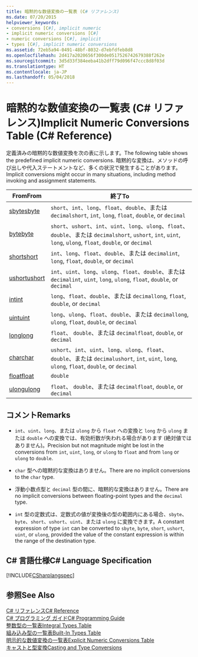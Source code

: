 ```yaml
---
title: 暗黙的な数値変換の一覧表 (C# リファレンス)
ms.date: 07/20/2015
helpviewer_keywords:
- conversions [C#], implicit numeric
- implicit numeric conversions [C#]
- numeric conversions [C#], implicit
- types [C#], implicit numeric conversions
ms.assetid: 72eb5a94-0491-48bf-8032-d7ebfdfeb8d8
ms.openlocfilehash: 2d417a2020656f300de0517526742679388f262e
ms.sourcegitcommit: 3d5d33f384eeba41b2dff79d096f47ccc8d8f03d
ms.translationtype: HT
ms.contentlocale: ja-JP
ms.lasthandoff: 05/04/2018
---
```

# <a name="implicit-numeric-conversions-table-c-reference"></a><span data-ttu-id="1ef8a-102">暗黙的な数値変換の一覧表 (C# リファレンス)</span><span class="sxs-lookup"><span data-stu-id="1ef8a-102">Implicit Numeric Conversions Table (C# Reference)</span></span>
<span data-ttu-id="1ef8a-103">定義済みの暗黙的な数値変換を次の表に示します。</span><span class="sxs-lookup"><span data-stu-id="1ef8a-103">The following table shows the predefined implicit numeric conversions.</span></span> <span data-ttu-id="1ef8a-104">暗黙的な変換は、メソッドの呼び出しや代入ステートメントなど、多くの状況で発生することがあります。</span><span class="sxs-lookup"><span data-stu-id="1ef8a-104">Implicit conversions might occur in many situations, including method invoking and assignment statements.</span></span>  
  
|<span data-ttu-id="1ef8a-105">From</span><span class="sxs-lookup"><span data-stu-id="1ef8a-105">From</span></span>|<span data-ttu-id="1ef8a-106">終了</span><span class="sxs-lookup"><span data-stu-id="1ef8a-106">To</span></span>|  
|----------|--------|  
|[<span data-ttu-id="1ef8a-107">sbyte</span><span class="sxs-lookup"><span data-stu-id="1ef8a-107">sbyte</span></span>](../../../csharp/language-reference/keywords/sbyte.md)|<span data-ttu-id="1ef8a-108">`short`、`int`、`long`、`float`、`double`、または `decimal`</span><span class="sxs-lookup"><span data-stu-id="1ef8a-108">`short`, `int`, `long`, `float`, `double`, or `decimal`</span></span>|  
|[<span data-ttu-id="1ef8a-109">byte</span><span class="sxs-lookup"><span data-stu-id="1ef8a-109">byte</span></span>](../../../csharp/language-reference/keywords/byte.md)|<span data-ttu-id="1ef8a-110">`short`、`ushort`、`int`、`uint`、`long`、`ulong`、`float`、`double`、または `decimal`</span><span class="sxs-lookup"><span data-stu-id="1ef8a-110">`short`, `ushort`, `int`, `uint`, `long`, `ulong`, `float`, `double`, or `decimal`</span></span>|  
|[<span data-ttu-id="1ef8a-111">short</span><span class="sxs-lookup"><span data-stu-id="1ef8a-111">short</span></span>](../../../csharp/language-reference/keywords/short.md)|<span data-ttu-id="1ef8a-112">`int`、`long`、`float`、`double`、または `decimal`</span><span class="sxs-lookup"><span data-stu-id="1ef8a-112">`int`, `long`, `float`, `double`, or `decimal`</span></span>|  
|[<span data-ttu-id="1ef8a-113">ushort</span><span class="sxs-lookup"><span data-stu-id="1ef8a-113">ushort</span></span>](../../../csharp/language-reference/keywords/ushort.md)|<span data-ttu-id="1ef8a-114">`int`、`uint`、`long`、`ulong`、`float`、`double`、または `decimal`</span><span class="sxs-lookup"><span data-stu-id="1ef8a-114">`int`, `uint`, `long`, `ulong`, `float`, `double`, or `decimal`</span></span>|  
|[<span data-ttu-id="1ef8a-115">int</span><span class="sxs-lookup"><span data-stu-id="1ef8a-115">int</span></span>](../../../csharp/language-reference/keywords/int.md)|<span data-ttu-id="1ef8a-116">`long`、`float`、`double`、または `decimal`</span><span class="sxs-lookup"><span data-stu-id="1ef8a-116">`long`, `float`, `double`, or `decimal`</span></span>|  
|[<span data-ttu-id="1ef8a-117">uint</span><span class="sxs-lookup"><span data-stu-id="1ef8a-117">uint</span></span>](../../../csharp/language-reference/keywords/uint.md)|<span data-ttu-id="1ef8a-118">`long`、`ulong`、`float`、`double`、または `decimal`</span><span class="sxs-lookup"><span data-stu-id="1ef8a-118">`long`, `ulong`, `float`, `double`, or `decimal`</span></span>|  
|[<span data-ttu-id="1ef8a-119">long</span><span class="sxs-lookup"><span data-stu-id="1ef8a-119">long</span></span>](../../../csharp/language-reference/keywords/long.md)|<span data-ttu-id="1ef8a-120">`float`、 `double`、または `decimal`</span><span class="sxs-lookup"><span data-stu-id="1ef8a-120">`float`, `double`, or `decimal`</span></span>|  
|[<span data-ttu-id="1ef8a-121">char</span><span class="sxs-lookup"><span data-stu-id="1ef8a-121">char</span></span>](../../../csharp/language-reference/keywords/char.md)|<span data-ttu-id="1ef8a-122">`ushort`、`int`、`uint`、`long`、`ulong`、`float`、`double`、または `decimal`</span><span class="sxs-lookup"><span data-stu-id="1ef8a-122">`ushort`, `int`, `uint`, `long`, `ulong`, `float`, `double`, or `decimal`</span></span>|  
|[<span data-ttu-id="1ef8a-123">float</span><span class="sxs-lookup"><span data-stu-id="1ef8a-123">float</span></span>](../../../csharp/language-reference/keywords/float.md)|`double`|  
|[<span data-ttu-id="1ef8a-124">ulong</span><span class="sxs-lookup"><span data-stu-id="1ef8a-124">ulong</span></span>](../../../csharp/language-reference/keywords/ulong.md)|<span data-ttu-id="1ef8a-125">`float`、 `double`、または `decimal`</span><span class="sxs-lookup"><span data-stu-id="1ef8a-125">`float`, `double`, or `decimal`</span></span>|  
  
## <a name="remarks"></a><span data-ttu-id="1ef8a-126">コメント</span><span class="sxs-lookup"><span data-stu-id="1ef8a-126">Remarks</span></span>  
  
-   <span data-ttu-id="1ef8a-127">`int`、`uint`、`long`、または `ulong` から `float` への変換と `long` から `ulong` または `double` への変換では、有効桁数が失われる場合があります (絶対値ではありません)。</span><span class="sxs-lookup"><span data-stu-id="1ef8a-127">Precision but not magnitude might be lost in the conversions from `int`, `uint`,  `long`, or `ulong` to `float` and from `long` or `ulong` to `double`.</span></span>  
  
-   <span data-ttu-id="1ef8a-128">`char` 型への暗黙的な変換はありません。</span><span class="sxs-lookup"><span data-stu-id="1ef8a-128">There are no implicit conversions to the `char` type.</span></span>  
  
-   <span data-ttu-id="1ef8a-129">浮動小数点型と `decimal` 型の間に、暗黙的な変換はありません。</span><span class="sxs-lookup"><span data-stu-id="1ef8a-129">There are no implicit conversions between floating-point types and the `decimal` type.</span></span>  
  
-   <span data-ttu-id="1ef8a-130">`int` 型の定数式は、定数式の値が変換後の型の範囲内にある場合、`sbyte`、`byte`、`short`、`ushort`、`uint`、または `ulong` に変換できます。</span><span class="sxs-lookup"><span data-stu-id="1ef8a-130">A constant expression of type `int` can be converted to `sbyte`, `byte`, `short`, `ushort`, `uint`, or `ulong`, provided the value of the constant expression is within the range of the destination type.</span></span>  
  
## <a name="c-language-specification"></a><span data-ttu-id="1ef8a-131">C# 言語仕様</span><span class="sxs-lookup"><span data-stu-id="1ef8a-131">C# Language Specification</span></span>  
 [!INCLUDE[CSharplangspec](~/includes/csharplangspec-md.md)]  
  
## <a name="see-also"></a><span data-ttu-id="1ef8a-132">参照</span><span class="sxs-lookup"><span data-stu-id="1ef8a-132">See Also</span></span>  
 [<span data-ttu-id="1ef8a-133">C# リファレンス</span><span class="sxs-lookup"><span data-stu-id="1ef8a-133">C# Reference</span></span>](../../../csharp/language-reference/index.md)  
 [<span data-ttu-id="1ef8a-134">C# プログラミング ガイド</span><span class="sxs-lookup"><span data-stu-id="1ef8a-134">C# Programming Guide</span></span>](../../../csharp/programming-guide/index.md)  
 [<span data-ttu-id="1ef8a-135">整数型の一覧表</span><span class="sxs-lookup"><span data-stu-id="1ef8a-135">Integral Types Table</span></span>](../../../csharp/language-reference/keywords/integral-types-table.md)  
 [<span data-ttu-id="1ef8a-136">組み込み型の一覧表</span><span class="sxs-lookup"><span data-stu-id="1ef8a-136">Built-In Types Table</span></span>](../../../csharp/language-reference/keywords/built-in-types-table.md)  
 [<span data-ttu-id="1ef8a-137">明示的な数値変換の一覧表</span><span class="sxs-lookup"><span data-stu-id="1ef8a-137">Explicit Numeric Conversions Table</span></span>](../../../csharp/language-reference/keywords/explicit-numeric-conversions-table.md)  
 [<span data-ttu-id="1ef8a-138">キャストと型変換</span><span class="sxs-lookup"><span data-stu-id="1ef8a-138">Casting and Type Conversions</span></span>](../../../csharp/programming-guide/types/casting-and-type-conversions.md)
